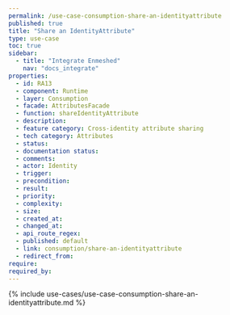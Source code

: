 ```yaml
---
permalink: /use-case-consumption-share-an-identityattribute
published: true
title: "Share an IdentityAttribute"
type: use-case
toc: true
sidebar:
  - title: "Integrate Enmeshed"
    nav: "docs_integrate"
properties:
  - id: RA13
  - component: Runtime
  - layer: Consumption
  - facade: AttributesFacade
  - function: shareIdentityAttribute
  - description:
  - feature category: Cross-identity attribute sharing
  - tech category: Attributes
  - status:
  - documentation status:
  - comments:
  - actor: Identity
  - trigger:
  - precondition:
  - result:
  - priority:
  - complexity:
  - size:
  - created_at:
  - changed_at:
  - api_route_regex:
  - published: default
  - link: consumption/share-an-identityattribute
  - redirect_from:
require:
required_by:
---
```


{% include use-cases/use-case-consumption-share-an-identityattribute.md %}
